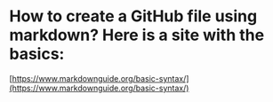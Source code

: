 # How to create a GitHub file using markdown? Here is a site with the basics:

[https://www.markdownguide.org/basic-syntax/](https://www.markdownguide.org/basic-syntax/)
